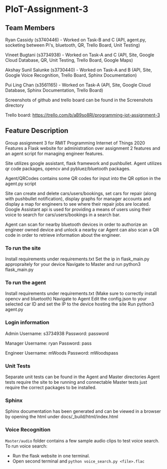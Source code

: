 # PIoT-Assignment-3

## Team Members

Ryan Cassidy (s3740446) - Worked on Task-B and C (API, agent.py, socketing between Pi's, bluetooth, QR, Trello Board, Unit Testing)

Vineet Bugtani (s3734938) - Worked on Task-A and C (API, Site, Google Cloud Database, QR, Unit Testing, Trello Board, Google Maps)

Akshay Sunil Salunke (s3730440) - Worked on Task-A and B (API, Site, Google Voice Recognition, Trello Board, Sphinx Documentation)

Pui Ling Chan (s3561165) - Worked on Task-A (API, Site, Google Cloud Database, Sphinx Documentation, Trello Board)

Screenshots of github and trello board can be found in the Screenshots directory

Trello board: https://trello.com/b/aB9so8Rl/programming-iot-assignment-3

## Feature Description

Group assignment 3 for RMIT Programming Internet of Things 2020
Features a Flask website for administration over assignment 2 features and an agent script for managing engineer features.

Site utilizes google assistant, flask framework and pushbullet.
Agent utilizes qr code packages, opencv and pybluez/bluetooth packages.

Agent/QRCodes contains some QR codes for input into the QR option in the agent.py script

Site can create and delete cars/users/bookings, set cars for repair (along with pushbullet notification), display graphs for manager accounts and display a map for engineers to see where their repair jobs are located.
Google Assistant api is used for providing a means of users using their voice to search for cars/users/bookings in a search bar.

Agent can scan for nearby bluetooth devices in order to authorize an engineer owned device and unlock a nearby car
Agent can also scan a QR code in order to retrieve information about the engineer.

### To run the site
Install requirements under requirements.txt
Set the ip in flask_main.py appropraitely for your device
Navigate to Master and run python3 flask_main.py

### To run the agent
Install requirements under requirements.txt (Make sure to correctly install opencv and bluetooth)
Navigate to Agent
Edit the config.json to your selected car ID and set the IP to the device hosting the site
Run python3 agent.py

### Login information
Admin
Username: s3734938
Password: password

Manager
Username: ryan
Password: pass

Engineer
Username: mWoods
Password: mWoodspass

### Unit Tests
Separate unit tests can be found in the Agent and Master directories
Agent tests require the site to be running and connectable
Master tests just require the correct packages to be installed.

### Sphinx
Sphinx documentation has been generated and can be viewed in a browser by opening the html under docs/_build/html/index.html

### Voice Recognition
`Master/audio` folder contains a few sample audio clips to test voice search.
To run voice search:
- Run the flask website in one terminal.
- Open second terminal and `python voice_search.py <file>.flac`
